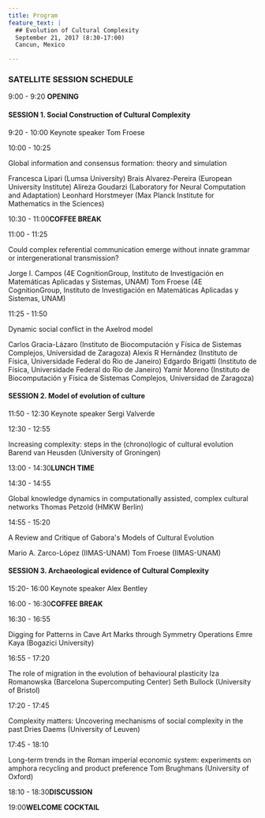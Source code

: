 ```yaml
---
title: Program
feature_text: |
  ## Evolution of Cultural Complexity
  September 21, 2017 (8:30-17:00)
  Cancun, Mexico 

---
```

### SATELLITE SESSION SCHEDULE

9:00 - 9:20 **OPENING**
#### SESSION 1. Social Construction of Cultural Complexity

9:20 - 10:00 Keynote speaker Tom Froese

10:00 - 10:25

Global information and consensus formation: theory and simulation

Francesca Lipari (Lumsa University)
Brais Alvarez-Pereira (European University Institute)
Alireza Goudarzi (Laboratory for Neural Computation and Adaptation)
Leonhard Horstmeyer (Max Planck Institute for Mathematics in the Sciences)

10:30 - 11:00**COFFEE BREAK** 

11:00 - 11:25 

Could complex referential communication emerge without innate grammar or intergenerational transmission?

Jorge I. Campos (4E CognitionGroup, Instituto de Investigación en Matemáticas Aplicadas y Sistemas, UNAM)
Tom Froese (4E CognitionGroup, Instituto de Investigación en Matemáticas Aplicadas y Sistemas, UNAM) 

11:25 - 11:50

Dynamic social conflict in the Axelrod model

Carlos Gracia-Lázaro (Instituto de Biocomputación y Física de Sistemas Complejos, Universidad de Zaragoza)
Alexis R Hernández (Instituto de Física, Universidade Federal do Rio de Janeiro)
Edgardo Brigatti (Instituto de Física, Universidade Federal do Rio de Janeiro)
Yamir Moreno (Instituto de Biocomputación y Física de Sistemas Complejos, Universidad de Zaragoza) 

#### SESSION 2. Model of evolution of culture

11:50 - 12:30 Keynote speaker  Sergi Valverde 


12:30 - 12:55

Increasing complexity: steps in the (chrono)logic of cultural evolution
Barend van Heusden (University of Groningen)

13:00 - 14:30**LUNCH TIME**

14:30 - 14:55   

Global knowledge dynamics in computationally assisted, complex cultural networks
Thomas Petzold  (HMKW Berlin) 

14:55 - 15:20 

A Review and Critique of Gabora's Models of Cultural Evolution

Mario A. Zarco-López (IIMAS-UNAM)
Tom Froese (IIMAS-UNAM)

#### SESSION 3. Archaeological evidence of Cultural Complexity  

15:20- 16:00 Keynote speaker  Alex Bentley

16:00 - 16:30**COFFEE BREAK**  

16:30 - 16:55 

Digging for Patterns in Cave Art Marks through Symmetry Operations
Emre Kaya (Bogazici University) 

16:55 - 17:20  

The role of migration in the evolution of behavioural plasticity
Iza Romanowska (Barcelona Supercomputing Center) 
Seth Bullock (University of Bristol) 

17:20 - 17:45  

Complexity matters: Uncovering mechanisms of social complexity in the past
Dries Daems (University of Leuven) 

17:45 - 18:10  

Long-term trends in the Roman imperial economic system: experiments on amphora recycling and product preference
Tom Brughmans (University of Oxford) 

18:10 - 18:30**DISCUSSION** 

19:00**WELCOME COCKTAIL** 


<!---
Knowing the controversial nature of the topic and the lack of consensus on thoses questions, we think (and know by experience?) that the best format to successfully push forward the discussion is a one day satellite with time for discussion.  

We propose a day with 8 presentation, 4 on the morning and 4 on the evening. Half of the talk will be 45min presentation+question made by the Invited Speakers, the other half will be 30min presentation+question on the submitted abstract.

We propose to end the day be a 1:30 panel discussion.

-->

